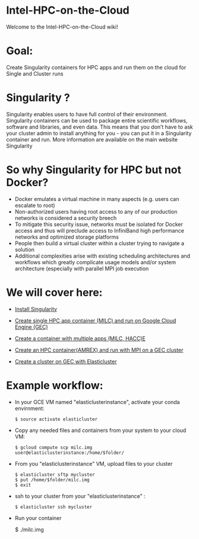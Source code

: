 # Intel-HPC-on-the-Cloud
Welcome to the Intel-HPC-on-the-Cloud wiki!

# Goal:
Create Singularity containers for HPC apps and run them on the cloud for Single and Cluster runs

# Singularity ?
Singularity enables users to have full control of their environment. Singularity containers can be used to package entire scientific workflows, software and libraries, and even data. This means that you don’t have to ask your cluster admin to install anything for you - you can put it in a Singularity container and run. More information are available on the main website Singularity

# So why Singularity for HPC  but not Docker?

* Docker emulates a virtual machine in many aspects (e.g. users can escalate to root)
* Non-authorized users having root access to any of our production networks is considered a security breech
* To mitigate this security issue, networks must be isolated for Docker access and thus will preclude access to InfiniBand high performance networks and optimized storage platforms
* People then build a virtual cluster within a cluster trying to navigate a solution
* Additional complexities arise with existing scheduling architectures and workflows which greatly complicate usage models and/or system architecture (especially with parallel MPI job execution


# We will cover here:

* [Install Singularity](https://github.intel.com/sdouyeb/Intel-on-the-Cloud/wiki/Install-Singularity)

* [Create single HPC app container (MILC) and run on Google Cloud Engine (GEC)](https://github.intel.com/sdouyeb/Intel-on-the-Cloud/wiki/Create-single-HPC-app-container-(MILC)-and-run-on-Google-Cloud-Engine-(GEC))

* [Create a container with multiple apps (MILC, HACC)E](https://github.intel.com/sdouyeb/Intel-on-the-Cloud/wiki/Create-a-container-with-multiple-apps-(MILC,-HACC))

* [Create an HPC container(AMREX) and run with MPI on a GEC cluster](https://github.com/vtrubets/google-gotcloud/wiki/Testing-elasticluster-on-GCE) 
* [Create a cluster on GEC with Elasticluster](https://github.intel.com/sdouyeb/Intel-on-the-Cloud/wiki/Create-a-cluster-on-GEC-with-Elasticluster)

# Example workflow:
 * In your GCE VM named "elasticlusterinstance", activate your conda envirnment:
 
       $ source activate elasticluster
   
  * Copy any needed files and containers from your system to your cloud VM:
  
    	$ gcloud compute scp milc.img user@elasticlusterinstance:/home/$folder/

  * From you "elasticlusterinstance" VM, upload files to your cluster
  
        $ elasticluster sftp mycluster
        $ put /home/$folder/milc.img
        $ exit

  * ssh to your cluster from your "elasticlusterinstance" :
  
        $ elasticluster ssh mycluster

   * Run your container
   
        $ ./milc.img
